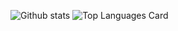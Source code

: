 
![Github stats](https://github-readme-stats.vercel.app/api?username=GowellKent&theme=dark&show_icons=true&count_private=true) 
![Top Languages Card](https://github-readme-stats.vercel.app/api/top-langs/?username=GowellKent&layout=compact&theme=dark&hide=C%2B%2B,C)


<!---
GowellKent/GowellKent is a ✨ special ✨ repository because its `README.md` (this file) appears on your GitHub profile.
You can click the Preview link to take a look at your changes.
--->
